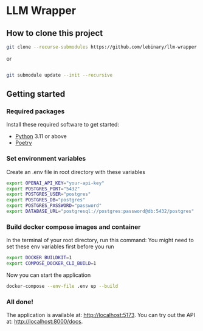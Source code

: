 # LLM Wrapper

## How to clone this project
```bash
git clone --recurse-submodules https://github.com/lebinary/llm-wrapper
```
or
```bash

git submodule update --init --recursive
```

## Getting started

### Required packages

Install these required software to get started:

*   [Python](https://www.python.org/downloads/) 3.11 or above
*   [Poetry](https://poetry.eustace.io/docs/#installation)

### Set environment variables
Create an .env file in root directory with these variables
```bash
export OPENAI_API_KEY="your-api-key"
export POSTGRES_PORT="5432"
export POSTGRES_USER="postgres"
export POSTGRES_DB="postgres"
export POSTGRES_PASSWORD="password"
export DATABASE_URL="postgresql://postgres:password@db:5432/postgres"
```

### Build docker compose images and container
In the terminal of your root directory, run this command:
You might need to set these env variables first before you run
```bash
export DOCKER_BUILDKIT=1
export COMPOSE_DOCKER_CLI_BUILD=1
```

Now you can start the application
```bash
docker-compose --env-file .env up --build
```

### All done!
The application is available at: [http://localhost:5173](http://localhost:5173).
You can try out the API at: [http://localhost:8000/docs](http://localhost:8000/docs).
